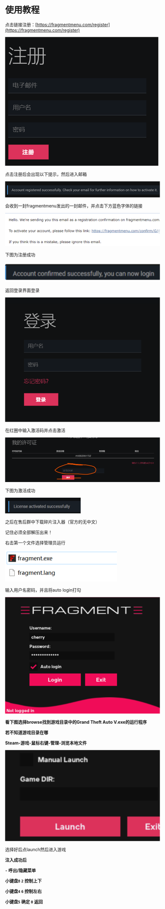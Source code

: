 # 使用教程

点击链接注册：[https://fragmentmenu.com/register](https://fragmentmenu.com/register)

![](<../../.gitbook/assets/image (33).png>)

点击注册后会出现以下提示，然后进入邮箱

![](<../../.gitbook/assets/image (40).png>)

会收到一封fragmentmenu发出的一封邮件，并点击下方蓝色字体的链接

![](<../../.gitbook/assets/image (71).png>)

下图为注册成功

![](<../../.gitbook/assets/image (27).png>)

返回登录界面登录

![](<../../.gitbook/assets/image (92).png>)

在红圈中输入激活码并点击激活

![](<../../.gitbook/assets/image (9).png>)

下图为激活成功

![](<../../.gitbook/assets/image (154).png>)

之后在售后群中下载碎片注入器（官方的无中文）

记住必须全部解压出来！

右击第一个文件选择管理员运行

![](<../../.gitbook/assets/image (63).png>)

输入用户名密码，并且将auto login打勾

![](<../../.gitbook/assets/image (67).png>)

**看下图选择browse找到游戏目录中的Grand Theft Auto V.exe的运行程序**

**若不知道游戏目录在哪**

**Steam-游戏-鼠标右键-管理-浏览本地文件**

![](<../../.gitbook/assets/image (70).png>)

选择好后点launch然后进入游戏

**注入成功后**

**`-` 呼出/隐藏菜单**

**小键盘`8`  `2` 控制上下**

**小键盘`4`  `6` 控制左右**

**小键盘`5` 确定 `0` 返回**
